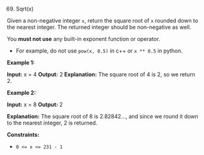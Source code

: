 69. Sqrt(x)

Given a non-negative integer ```x```, return the square root of ```x``` rounded down to the nearest integer. The returned integer should be non-negative as well.

You **must not use** any built-in exponent function or operator.

* For example, do not use ```pow(x, 0.5)``` in c++ or ```x ** 0.5``` in python.
 
**Example 1:**

**Input:** x = 4
**Output:** 2
**Explanation:** The square root of 4 is 2, so we return 2.

**Example 2:**

**Input:** x = 8
**Output:** 2

**Explanation:** The square root of 8 is 2.82842..., and since we round it down to the nearest integer, 2 is returned.
 

**Constraints:**

* ```0 <= x <= 231 - 1```